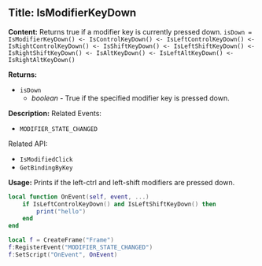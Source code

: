 ## Title: IsModifierKeyDown

**Content:**
Returns true if a modifier key is currently pressed down.
`isDown = IsModifierKeyDown() <- IsControlKeyDown() <- IsLeftControlKeyDown() <- IsRightControlKeyDown() <- IsShiftKeyDown() <- IsLeftShiftKeyDown() <- IsRightShiftKeyDown() <- IsAltKeyDown() <- IsLeftAltKeyDown() <- IsRightAltKeyDown()`

**Returns:**
- `isDown`
  - *boolean* - True if the specified modifier key is pressed down.

**Description:**
Related Events:
- `MODIFIER_STATE_CHANGED`

Related API:
- `IsModifiedClick`
- `GetBindingByKey`

**Usage:**
Prints if the left-ctrl and left-shift modifiers are pressed down.
```lua
local function OnEvent(self, event, ...)
    if IsLeftControlKeyDown() and IsLeftShiftKeyDown() then
        print("hello")
    end
end

local f = CreateFrame("Frame")
f:RegisterEvent("MODIFIER_STATE_CHANGED")
f:SetScript("OnEvent", OnEvent)
```